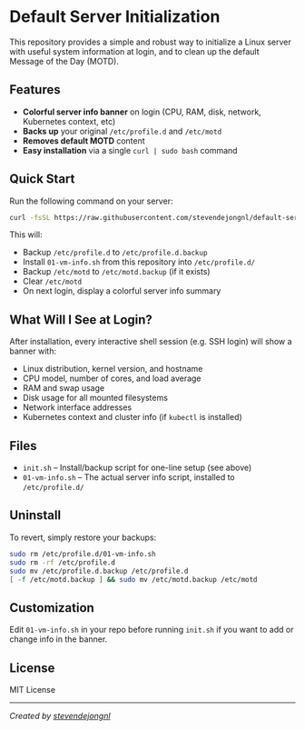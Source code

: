 # Default Server Initialization

This repository provides a simple and robust way to initialize a Linux server with useful system information at login, and to clean up the default Message of the Day (MOTD).  

## Features

- **Colorful server info banner** on login (CPU, RAM, disk, network, Kubernetes context, etc)
- **Backs up** your original `/etc/profile.d` and `/etc/motd`
- **Removes default MOTD** content
- **Easy installation** via a single `curl | sudo bash` command

## Quick Start

Run the following command on your server:

```bash
curl -fsSL https://raw.githubusercontent.com/stevendejongnl/default-server-initialization/main/init.sh | sudo bash
```

This will:
- Backup `/etc/profile.d` to `/etc/profile.d.backup`
- Install `01-vm-info.sh` from this repository into `/etc/profile.d/`
- Backup `/etc/motd` to `/etc/motd.backup` (if it exists)
- Clear `/etc/motd`
- On next login, display a colorful server info summary

## What Will I See at Login?

After installation, every interactive shell session (e.g. SSH login) will show a banner with:

- Linux distribution, kernel version, and hostname  
- CPU model, number of cores, and load average  
- RAM and swap usage  
- Disk usage for all mounted filesystems  
- Network interface addresses  
- Kubernetes context and cluster info (if `kubectl` is installed)

## Files

- `init.sh` – Install/backup script for one-line setup (see above)
- `01-vm-info.sh` – The actual server info script, installed to `/etc/profile.d/`

## Uninstall

To revert, simply restore your backups:

```bash
sudo rm /etc/profile.d/01-vm-info.sh
sudo rm -rf /etc/profile.d
sudo mv /etc/profile.d.backup /etc/profile.d
[ -f /etc/motd.backup ] && sudo mv /etc/motd.backup /etc/motd
```

## Customization

Edit `01-vm-info.sh` in your repo before running `init.sh` if you want to add or change info in the banner.

## License

MIT License

---

*Created by [stevendejongnl](https://github.com/stevendejongnl)*
